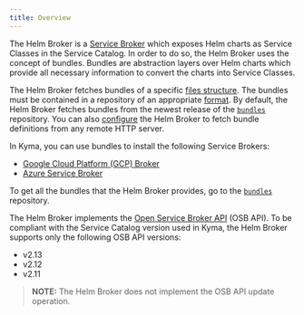 ```yaml
---
title: Overview
---
```


The Helm Broker is a [Service Broker](/components/service-catalog/#service-brokers-overview) which exposes Helm charts as Service Classes in the Service Catalog. In order to do so, the Helm Broker uses the concept of bundles. Bundles are abstraction layers over Helm charts which provide all necessary information to convert the charts into Service Classes.

The Helm Broker fetches bundles of a specific [files structure](#configuration-create-a-bundle).
The bundles must be contained in a repository of an appropriate [format](#configuration-create-a-bundle-repository). By default, the Helm Broker fetches bundles from the newest release of the [`bundles`](https://github.com/kyma-project/bundles/releases) repository. You can also [configure](#configuration-configure-the-helm-broker) the Helm Broker to fetch bundle definitions from any remote HTTP server.

In Kyma, you can use bundles to install the following Service Brokers:

* [Google Cloud Platform (GCP) Broker](/components/service-catalog/#service-brokers-gcp-broker)
* [Azure Service Broker](/components/service-catalog/#service-brokers-azure-service-broker)

To get all the bundles that the Helm Broker provides, go to the [`bundles`](https://github.com/kyma-project/bundles) repository.

The Helm Broker implements the [Open Service Broker API](https://github.com/openservicebrokerapi/servicebroker/blob/v2.14/profile.md#service-metadata) (OSB API).
To be compliant with the Service Catalog version used in Kyma, the Helm Broker supports only the following OSB API versions:
- v2.13
- v2.12
- v2.11

> **NOTE:** The Helm Broker does not implement the OSB API update operation.

